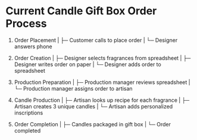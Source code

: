 Current Candle Gift Box Order Process
=====================================

1. Order Placement
   |
   ├─ Customer calls to place order
   |
   └─ Designer answers phone

2. Order Creation
   |
   ├─ Designer selects fragrances from spreadsheet
   |
   ├─ Designer writes order on paper
   |
   └─ Designer adds order to spreadsheet

3. Production Preparation
   |
   ├─ Production manager reviews spreadsheet
   |
   └─ Production manager assigns order to artisan

4. Candle Production
   |
   ├─ Artisan looks up recipe for each fragrance
   |
   ├─ Artisan creates 3 unique candles
   |
   └─ Artisan adds personalized inscriptions

5. Order Completion
   |
   ├─ Candles packaged in gift box
   |
   └─ Order completed
